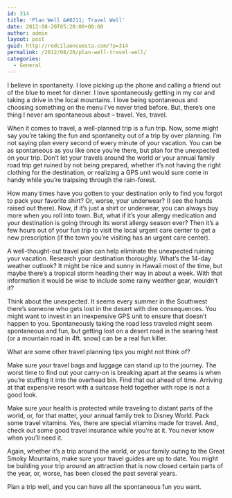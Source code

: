 ```yaml
---
id: 314
title: 'Plan Well &#8211; Travel Well'
date: 2012-08-20T05:20:00+00:00
author: admin
layout: post
guid: http://redcilaencuesta.com/?p=314
permalink: /2012/08/20/plan-well-travel-well/
categories:
  - General
---
```

I believe in spontaneity. I love picking up the phone and calling a friend out of the blue to meet for dinner. I love spontaneously getting in my car and taking a drive in the local mountains. I love being spontaneous and choosing something on the menu I’ve never tried before. But, there’s one thing I never am spontaneous about – travel. Yes, travel.

When it comes to travel, a well-planned trip is a fun trip. Now, some might say you&#8217;re taking the fun and spontaneity out of a trip by over planning. I’m not saying plan every second of every minute of your vacation. You can be as spontaneous as you like once you&#8217;re there, but plan for the unexpected on your trip. Don&#8217;t let your travels around the world or your annual family road trip get ruined by not being prepared, whether it&#8217;s not having the right clothing for the destination, or realizing a GPS unit would sure come in handy while you&#8217;re traipsing through the rain-forest.

How many times have you gotten to your destination only to find you forgot to pack your favorite shirt? Or, worse, your underwear? (I see the hands raised out there). Now, if it’s just a shirt or underwear, you can always buy more when you roll into town. But, what if it’s your allergy medication and your destination is going through its worst allergy season ever? Then it’s a few hours out of your fun trip to visit the local urgent care center to get a new prescription (if the town you’re visiting has an urgent care center).

A well-thought-out travel plan can help eliminate the unexpected ruining your vacation. Research your destination thoroughly. What’s the 14-day weather outlook? It might be nice and sunny in Hawaii most of the time, but maybe there’s a tropical storm heading their way in about a week. With that information it would be wise to include some rainy weather gear, wouldn’t it?

Think about the unexpected. It seems every summer in the Southwest there’s someone who gets lost in the desert with dire consequences. You might want to invest in an inexpensive GPS unit to ensure that doesn’t happen to you. Spontaneously taking the road less traveled might seem spontaneous and fun, but getting lost on a desert road in the searing heat (or a mountain road in 4ft. snow) can be a real fun killer.

What are some other travel planning tips you might not think of?

Make sure your travel bags and luggage can stand up to the journey. The worst time to find out your carry-on is breaking apart at the seams is when you&#8217;re stuffing it into the overhead bin. Find that out ahead of time. Arriving at that expensive resort with a suitcase held together with rope is not a good look.

Make sure your health is protected while traveling to distant parts of the world, or, for that matter, your annual family trek to Disney World. Pack some travel vitamins. Yes, there are special vitamins made for travel. And, check out some good travel insurance while you’re at it. You never know when you’ll need it.

Again, whether it&#8217;s a trip around the world, or your family outing to the Great Smoky Mountains, make sure your travel guides are up to date. You might be building your trip around an attraction that is now closed certain parts of the year, or, worse, has been closed the past several years.

Plan a trip well, and you can have all the spontaneous fun you want.